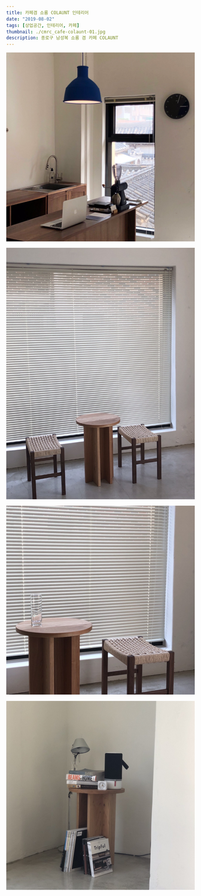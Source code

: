 ```yaml
---
title: 카페겸 쇼룸 COLAUNT 인테리어
date: "2019-08-02"
tags: [상업공간, 인테리어, 카페]
thumbnail: ./cmrc_cafe-colaunt-01.jpg
description: 종로구 남성복 쇼룸 겸 카페 COLAUNT
---
```


![종로구 남성복 쇼룸 겸 카페 COLAUNT](./cmrc_cafe-colaunt-02.jpg)

![종로구 남성복 쇼룸 겸 카페 COLAUNT](./cmrc_cafe-colaunt-03.jpg)

![종로구 남성복 쇼룸 겸 카페 COLAUNT](./cmrc_cafe-colaunt-04.jpg)

![종로구 남성복 쇼룸 겸 카페 COLAUNT](./cmrc_cafe-colaunt-05.jpg)
